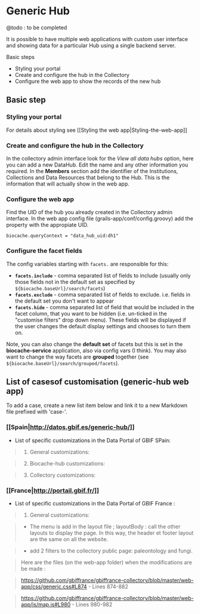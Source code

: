 # Generic Hub

@todo : to be completed

It is possible to have multiple web applications with custom user interface and showing data for a particular Hub using a single backend server.

Basic steps
* Styling your portal
* Create and configure the hub in the Collectory
* Configure the web app to show the records of the new hub

## Basic step

### Styling your portal

For details about styling see [[Styling the web app|Styling-the-web-app]]

### Create and configure the hub in the Collectory
In the collectory admin interface look for the *View all data hubs* option, here you can add a new DataHub. Edit the name and any other information you required.
In the **Members** section add the identifier of the Institutions, Collections and Data Resources that belong to the Hub. This is the information that will actually show in the web app.

### Configure the web app
Find the UID of the hub you already created in the Collectory admin interface.
In the web app config file (grails-app/conf/config.groovy) add the property with the appropiate UID.

    biocache.queryContext = "data_hub_uid:dh1"

### Configure the facet fields 

The config variables starting with `facets.` are responsible for this:

* **`facets.include`** - comma separated list of fields to include (usually only those fields not in the default set as specified by `${biocache.baseUrl}/search/facets`)
* **`facets.exclude`** - comma separated list of fields to exclude. i.e. fields in the default set you don't want to appear
* **`facets.hide`** -  comma separated list of field that would be included in the facet column, that you want to be hidden (i.e. un-ticked in the "customise filters" drop down menu). These fields will be displayed if the user changes the default display settings and chooses to turn them on.

Note, you can also change the **default set** of facets but this is set in the **biocache-service** application, also via config vars (I think). You may also want to change the way facets are **grouped** together (see `${biocache.baseUrl}/search/grouped/facets`).

## List of casesof customisation (generic-hub web app)

To add a case, create a new list item below and link it to a new Markdown file prefixed with 'case-'.

### [[Spain|http://datos.gbif.es/generic-hub/]]

* List of specific customizations in the Data Portal of GBIF SPain:

> 1.  General customizations:

> 2.  Biocache-hub customizations:

> 3.  Collectory customizations:

### [[France|http://portail.gbif.fr/]]

* List of specific customizations in the Data Portal of GBIF France :

> 1. General customizations:

> * The menu is add in the layout file ; layoutBody : call the other layouts to display the page. In this way, the header et footer layout are the same on all the website.


> * add 2 filters to the collectory public page: paleontology and fungi.

>Here are the files (on the web-app folder) when the modifications are be made : 

>https://github.com/gbiffrance/gbiffrance-collectory/blob/master/web-app/css/generic.css#L874 - Lines 874-882

>https://github.com/gbiffrance/gbiffrance-collectory/blob/master/web-app/js/map.js#L980 - Lines 980-982